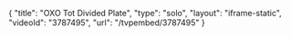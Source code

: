 {
    "title": "OXO Tot Divided Plate",
    "type": "solo",
    "layout": "iframe-static",
    "videoId": "3787495",
    "url": "\/tvpembed\/3787495"
}